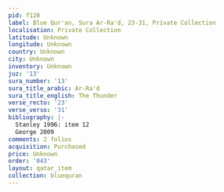 ```yaml
---
pid: f120
label: Blue Qur'an, Sura Ar-Ra'd, 23-31, Private Collection
localisation: Private Collection
latitude: Unknown
longitude: Unknown
country: Unknown
city: Unknown
inventory: Unknown
juz: '13'
sura_number: '13'
sura_title_arabic: Ar-Ra'd
sura_title_english: The Thunder
verse_recto: '23'
verse_verso: '31'
bibliography: |-
  Stanley 1996: item 12
  George 2009
comments: 2 folios
acquisition: Purchased
price: Unknown
order: '043'
layout: qatar_item
collection: bluequran
---
```

